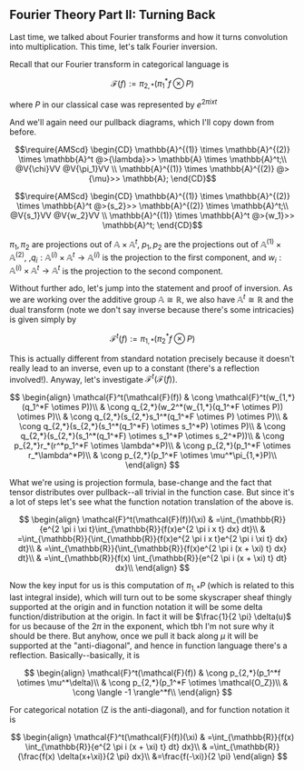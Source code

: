 ## Fourier Theory Part II: Turning Back

Last time, we talked about Fourier transforms and how it turns convolution into multiplication. This time, let's talk Fourier inversion.

Recall that our Fourier transform in categorical language is 

$$\mathcal{F}(f) := \pi_{2,*}(\pi_1^*f \otimes P)$$

where $P$ in our classical case was represented by $e^{2 \pi i x t}$

And we'll again need our pullback diagrams, which I'll copy down from before.

$$\require{AMScd}
\begin{CD}
\mathbb{A}^{(1)} \times \mathbb{A}^{(2)} \times \mathbb{A}^t @>{\lambda}>> \mathbb{A} \times \mathbb{A}^t;\\
@V{\chi}VV @V{\pi_1}VV \\
\mathbb{A}^{(1)} \times \mathbb{A}^{(2)} @>{\mu}>> \mathbb{A};
\end{CD}$$

$$\require{AMScd}
\begin{CD}
\mathbb{A}^{(1)} \times \mathbb{A}^{(2)} \times \mathbb{A}^t @>{s_2}>> \mathbb{A}^{(2)} \times \mathbb{A}^t;\\
@V{s_1}VV @V{w_2}VV \\
\mathbb{A}^{(1)} \times \mathbb{A}^t @>{w_1}>> \mathbb{A}^t;
\end{CD}$$

$\pi_1,\pi_2$ are projections out of $\mathbb{A} \times \mathbb{A}^t$, $p_1,p_2$ are the projections out of $\mathbb{A}^{(1)} \times \mathbb{A}^{(2)}$,
,$q_i : \mathbb{A}^{(i)} \times \mathbb{A}^t \to \mathbb{A}^{(i)}$ is the projection to the first component,
and $w_i : \mathbb{A}^{(i)} \times \mathbb{A}^t \to \mathbb{A}^t$ is the projection to the second component.

Without further ado, let's jump into the statement and proof of inversion. As we are working over the additive group $\mathbb{A} \cong \mathbb{R}$,
we also have $\mathbb{A}^t \cong \mathbb{R}$ and the dual transform (note we don't say inverse because there's some intricacies) is given simply by

$$\mathcal{F}^t(f) := \pi_{1,*}(\pi_2^*f \otimes P)$$

This is actually different from standard notation precisely because it doesn't really lead to an inverse, even
up to a constant (there's a reflection involved!). Anyway, let's investigate $\mathcal{F}^t(\mathcal{F}(f))$.

$$ \begin{align}
\mathcal{F}^t(\mathcal{F}(f))
& \cong \mathcal{F}^t(w_{1,*}(q_1^*F \otimes P))\\
& \cong q_{2,*}(w_2^*(w_{1,*}(q_1^*F \otimes P)) \otimes P)\\
& \cong q_{2,*}(s_{2,*}s_1^*(q_1^*F \otimes P) \otimes P)\\
& \cong q_{2,*}(s_{2,*}(s_1^*(q_1^*F) \otimes s_1^*P) \otimes P)\\
& \cong q_{2,*}(s_{2,*}(s_1^*(q_1^*F) \otimes s_1^*P \otimes s_2^*P))\\
& \cong p_{2,*}r_*(r^*p_1^*F \otimes \lambda^*P)\\
& \cong p_{2,*}(p_1^*F \otimes r_*\lambda^*P)\\
& \cong p_{2,*}(p_1^*F \otimes \mu^*\pi_{1,*}P)\\
\end{align}
$$

What we're using is projection formula, base-change and the fact that tensor distributes over pullback--all trivial in the function case. But since it's a lot
of steps let's see what the function notation translation of the above is.

$$ \begin{align}
\mathcal{F}^t(\mathcal{F}(f))(\xi)
& =\int_{\mathbb{R}}{e^{2 \pi i \xi t}\int_{\mathbb{R}}{f(x)e^{2 \pi i x t} dx} dt}\\
& =\int_{\mathbb{R}}{\int_{\mathbb{R}}{f(x)e^{2 \pi i x t}e^{2 \pi i \xi t} dx} dt}\\
& =\int_{\mathbb{R}}{\int_{\mathbb{R}}{f(x)e^{2 \pi i (x + \xi) t} dx} dt}\\
& =\int_{\mathbb{R}}{f(x) \int_{\mathbb{R}}{e^{2 \pi i (x + \xi) t} dt} dx}\\
\end{align}
$$

Now the key input for us is this computation of $\pi_{1,*}P$ (which is related to this last integral inside),
which will turn out to be some skyscraper sheaf thingly supported at the origin and
in function notation it will be some delta function/distribution at the origin. In fact it will be $\frac{1}{2 \pi} \delta(u)$ for us because
of the $2 \pi$ in the exponent, which tbh I'm not sure why it should be there. But anyhow, once we pull it back along $\mu$ it will be supported at the 
"anti-diagonal", and hence in function language there's a reflection. Basically--basically, it is 

$$ \begin{align}
\mathcal{F}^t(\mathcal{F}(f))
& \cong p_{2,*}(p_1^*f \otimes \mu^*\delta)\\
& \cong p_{2,*}(p_1^*F \otimes \mathcal{O_Z})\\
& \cong \langle -1 \rangle^*f\\
\end{align} $$

For categorical notation (Z is the anti-diagonal), and for function notation it is 

$$ \begin{align}
\mathcal{F}^t(\mathcal{F}(f))(\xi)
& =\int_{\mathbb{R}}{f(x) \int_{\mathbb{R}}{e^{2 \pi i (x + \xi) t} dt} dx}\\
& =\int_{\mathbb{R}}{\frac{f(x) \delta(x+\xi)}{2 \pi} dx}\\
&=\frac{f(-\xi)}{2 \pi}
\end{align}
$$
